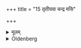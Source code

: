 +++
title = "15 तृतीयया चन्द्र मसि"

+++

<details><summary>मूलम्</summary>

तृतीयया चन्द्र मसि तिलतण्डुलान् क्षुद्र पशुस्वस्त्ययनकामः १५
</details>

<details><summary>Oldenberg</summary>

16. One who desires that his flocks may increase, (should sacrifice) sesamum seeds with the third (verse), while the moon has a halo.
</details>
